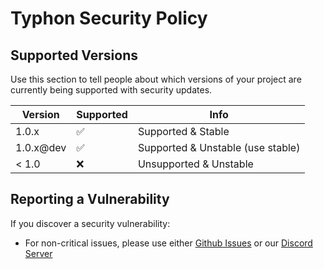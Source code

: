 # Typhon Security Policy

## Supported Versions

Use this section to tell people about which versions of your project are
currently being supported with security updates.

| Version   | Supported          | Info                              |
| --------- | ------------------ | --------------------------------- |
| 1.0.x     | ✅                 | Supported & Stable                |
| 1.0.x@dev | ✅                 | Supported & Unstable (use stable) |
| < 1.0     | ❌                 | Unsupported & Unstable            |

## Reporting a Vulnerability

If you discover a security vulnerability:
- For non-critical issues, please use either [Github Issues](https://github.com/abdullahcxd/typhonjs/issues) or our [Discord Server](https://discord.gg/)
